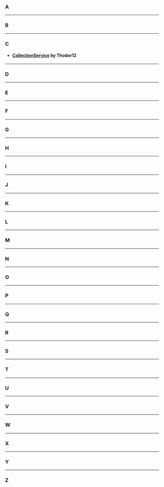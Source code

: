 ### A

---
### B

---
### C
- #### [CollectionService](/collectionservice) by Thodor12
---
### D

---
### E

---
### F

---
### G

---
### H

---
### I

---
### J

---
### K

---
### L

---
### M

---
### N

---
### O

---
### P

---
### Q

---
### R

---
### S

---
### T

---
### U

---
### V

---
### W

---
### X

---
### Y

---
### Z

